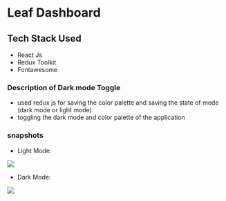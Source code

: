 # Leaf Dashboard

## Tech Stack Used
- React Js 
- Redux Toolkit
- Fontawesome 

### Description of Dark mode Toggle 
- used redux js for saving the color palette and saving the state of mode (dark mode or light mode)
- toggling the dark mode and color palette of the application

### snapshots

- Light Mode:

<img src="https://imgur.com/Wxdmxgz.png"/>

- Dark Mode:
<img src="https://imgur.com/JT1DGwj.png"/>
